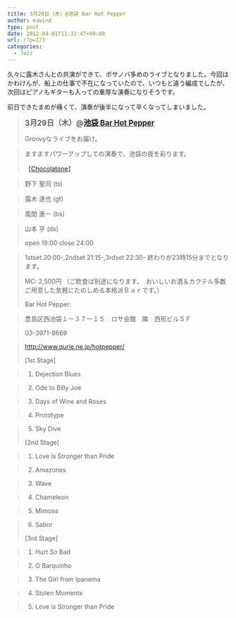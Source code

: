 ```yaml
---
title: 3月29日（木）@池袋 Bar Hot Pepper
author: eawind
type: post
date: 2012-04-01T11:32:47+09:00
url: /?p=173
categories:
  - Jazz
---
```

久々に露木さんとの共演ができて、ボサノバ多めのライブとなりました。今回はかわけんが、船上の仕事で不在になっていたので、いつもと違う編成でしたが、次回はピアノもギターも入っての重厚な演奏になりそうです。

前日できたまめが痛くて、演奏が後半になって辛くなってしまいました。

> <big><strong>3月29日（木）@<a href="http://jazzhotpepper.com/" target="_blank">池袋 Bar Hot Pepper</a></strong></big>
>
> Groovyなライブをお届け。

> ますますパワーアップしての演奏で、池袋の夜を彩ります。
>
> 【[Chocolatone][1]】

> 野下 聖司 (ts)

> 露木 達也 (gt)

> 風間 進一 (bs)

> 山本 亨 (ds)
>
> open 19:00 close 24:00

> 1stset 20:00-,2ndset 21:15-,3rdset 22:30- 終わりが23時15分までとなります。
>
> MC: 2,500円 （ご飲食は別途になります。　おいしいお酒＆カクテル多数ご用意した気軽にたのしめる本格派Ｂａｒです。）
>
> Bar Hot Pepper:

> 豊島区西池袋１ー３７ー１５　ロサ会館　隣　西形ビル５Ｆ

> 03-3971-8669

> <a href="http://jazzhotpepper.com/" target="_blank">http://www.qurie.ne.jp/hotpepper/</a>
>
> [1st Stage]

> 1. Dejection Blues

> 2. Ode to Billy Joe

> 3. Days of Wine and Roses

> 4. Prototype

> 5. Sky Dive
>
> [2nd Stage]

> 1. Love is Stronger than Pride

> 2. Amazones

> 3. Wave

> 4. Chameleon

> 5. Mimosa

> 6. Sabor
>
> [3rd Stage]

> 1. Hurt So Bad

> 2. O Barquinho

> 3. The Girl from Ipanema

> 4. Stolen Moments

> 5. Love is Stronger than Pride

 [1]: http://www.eawind.net/?page_id=930
